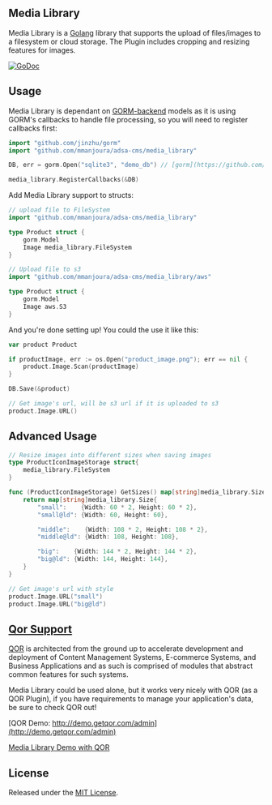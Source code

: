 ## Media Library

Media Library is a [Golang](http://golang.org/) library that supports the upload of files/images to a filesystem or cloud storage. The Plugin includes cropping and resizing features for images.

[![GoDoc](https://godoc.org/github.com/mmanjoura/adsa-cms/media_library?status.svg)](https://godoc.org/github.com/mmanjoura/adsa-cms/media_library)

## Usage

Media Library is dependant on [GORM-backend](https://github.com/jinzhu/gorm) models as it is using GORM's callbacks to handle file processing, so you will need to register callbacks first:

```go
import "github.com/jinzhu/gorm"
import "github.com/mmanjoura/adsa-cms/media_library"

DB, err = gorm.Open("sqlite3", "demo_db") // [gorm](https://github.com/jinzhu/gorm)

media_library.RegisterCallbacks(&DB)
```

Add Media Library support to structs:

```go
// upload file to FileSystem
import "github.com/mmanjoura/adsa-cms/media_library"

type Product struct {
	gorm.Model
	Image media_library.FileSystem
}

// Upload file to s3
import "github.com/mmanjoura/adsa-cms/media_library/aws"

type Product struct {
	gorm.Model
	Image aws.S3
}
```

And you're done setting up! You could the use it like this:

```go
var product Product

if productImage, err := os.Open("product_image.png"); err == nil {
	product.Image.Scan(productImage)
}

DB.Save(&product)

// Get image's url, will be s3 url if it is uploaded to s3
product.Image.URL()
```

## Advanced Usage

```go
// Resize images into different sizes when saving images
type ProductIconImageStorage struct{
	media_library.FileSystem
}

func (ProductIconImageStorage) GetSizes() map[string]media_library.Size {
	return map[string]media_library.Size{
		"small":    {Width: 60 * 2, Height: 60 * 2},
		"small@ld": {Width: 60, Height: 60},

		"middle":    {Width: 108 * 2, Height: 108 * 2},
		"middle@ld": {Width: 108, Height: 108},

		"big":    {Width: 144 * 2, Height: 144 * 2},
		"big@ld": {Width: 144, Height: 144},
	}
}

// Get image's url with style
product.Image.URL("small")
product.Image.URL("big@ld")
```

## [Qor Support](https://github.com/mmanjoura/adsa-cms/qor)

[QOR](http://getqor.com) is architected from the ground up to accelerate development and deployment of Content Management Systems, E-commerce Systems, and Business Applications and as such is comprised of modules that abstract common features for such systems.

Media Library could be used alone, but it works very nicely with QOR (as a QOR Plugin), if you have requirements to manage your application's data, be sure to check QOR out!

[QOR Demo:  http://demo.getqor.com/admin](http://demo.getqor.com/admin)

[Media Library Demo with QOR](http://demo.getqor.com/admin/products/1)

## License

Released under the [MIT License](http://opensource.org/licenses/MIT).
